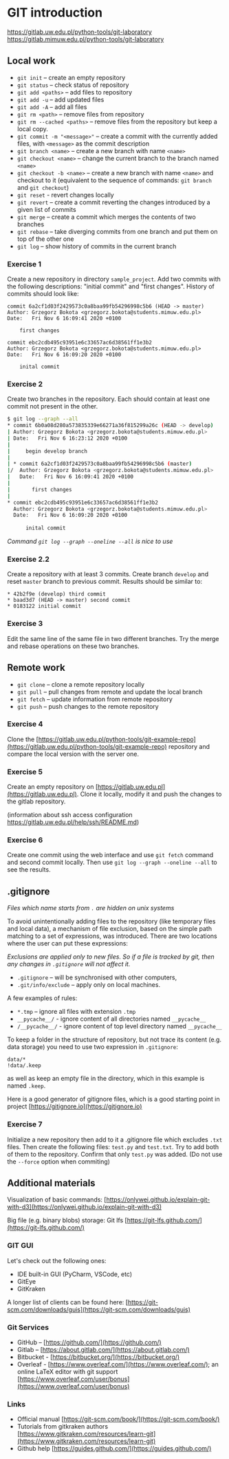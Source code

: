 # GIT introduction

https://gitlab.uw.edu.pl/python-tools/git-laboratory
https://gitlab.mimuw.edu.pl/python-tools/git-laboratory

## Local work

 *  `git init` – create an empty repository
 *  `git status` – check status of repository
 *  `git add <paths>` – add files to repository
 *  `git add -u` – add updated files
 *  `git add -A` – add all files 
 *  `git rm <path>` – remove files from repository
 *  `git rm --cached <paths>` – remove files from the repository but keep a local copy.
 *  `git commit -m "<message>"` – create a commit with the currently added files, with `<message>` as the commit description
 *  `git branch <name>` – create a new branch with name `<name>`
 *  `git checkout <name>` – change the current branch to the branch named `<name>` 
 *  `git checkout -b <name>` – create a new branch with name `<name>` and checkout to it (equivalent to the sequence of commands: `git branch` and `git checkout`)
 *  `git reset` - revert changes locally
 *  `git revert` – create a commit reverting the changes introduced by a given list of commits 
 *  `git merge` – create a commit which merges the contents of two branches
 *  `git rebase` – take diverging commits from one branch and put them on top of the other one
 *  `git log` – show history of commits in the current branch
 
### Exercise 1
Create a new repository in directory `sample_project`. Add two
commits with the following descriptions: "initial commit" and "first changes". 
History of commits should look like:
```
commit 6a2cf1d03f2429573c0a8baa99fb54296998c5b6 (HEAD -> master)
Author: Grzegorz Bokota <grzegorz.bokota@students.mimuw.edu.pl>
Date:   Fri Nov 6 16:09:41 2020 +0100

    first changes

commit ebc2cdb495c93951e6c33657ac6d38561ff1e3b2
Author: Grzegorz Bokota <grzegorz.bokota@students.mimuw.edu.pl>
Date:   Fri Nov 6 16:09:20 2020 +0100

    inital commit
```
 
### Exercise 2
Create two branches in the repository. Each should contain at least one commit not present in the other. 
 
```bash
$ git log --graph --all
* commit 6b0a08d280a573835339e66271a36f815299a26c (HEAD -> develop)
| Author: Grzegorz Bokota <grzegorz.bokota@students.mimuw.edu.pl>
| Date:   Fri Nov 6 16:23:12 2020 +0100
| 
|     begin develop branch
|   
| * commit 6a2cf1d03f2429573c0a8baa99fb54296998c5b6 (master)
|/  Author: Grzegorz Bokota <grzegorz.bokota@students.mimuw.edu.pl>
|   Date:   Fri Nov 6 16:09:41 2020 +0100
|   
|       first changes
| 
* commit ebc2cdb495c93951e6c33657ac6d38561ff1e3b2
  Author: Grzegorz Bokota <grzegorz.bokota@students.mimuw.edu.pl>
  Date:   Fri Nov 6 16:09:20 2020 +0100
  
      inital commit
```

_Command `git log --graph --oneline --all` is nice to use_

### Exercise 2.2

Create a repository with at least 3 commits. Create branch `develop` and reset `master` branch to previous commit. 
Results should be similar to:   

```
* 42b2f9e (develop) third commit
* baad3d7 (HEAD -> master) second commit
* 0183122 initial commit
```

### Exercise 3
Edit the same line of the same file in two different branches. Try the merge and rebase operations on these two branches.
 
  
## Remote work
 
 *  `git clone` – clone a remote repository locally
 *  `git pull` – pull changes from remote and update the local branch
 *  `git fetch` – update information from remote repository
 *  `git push` – push changes to the remote repository
 
### Exercise 4
Clone the [https://gitlab.uw.edu.pl/python-tools/git-example-repo](https://gitlab.uw.edu.pl/python-tools/git-example-repo)
repository and compare the local version with the server one. 
 
### Exercise 5
Create an empty repository on [https://gitlab.uw.edu.pl](https://gitlab.uw.edu.pl). 
Clone it locally, modify it and push the changes to the gitlab repository.

(information about ssh access configuration https://gitlab.uw.edu.pl/help/ssh/README.md) 
 
### Exercise 6
Create one commit using the web interface and use `git fetch` command and second commit locally.
Then use `git log --graph --oneline --all` to see the results. 

 
## .gitignore
_Files which name starts from `.` are hidden on unix systems_

To avoid unintentionally adding files to the repository (like temporary files and local data),
a mechanism of file exclusion, based on the simple path matching to a set of expressions, was introduced. 
There are two locations where the user can put these expressions:

_Exclusions are applied only to new files. So if a file is tracked by git, then any changes in `.gitignore` will not affect it._

* `.gitignore` – will be synchronised with other computers,
* `.git/info/exclude` – apply only on local machines.

A few examples of rules:

* `*.tmp` – ignore all files with extension `.tmp`
* `__pycache__/` - ignore content of all directories named `__pycache__`
* `/__pycache__/` - ignore content of top level directory named `__pycache__` 

To keep a folder in the structure of repository, but not trace its content (e.g. data storage) you need to use two expression in `.gitignore`:

```
data/*
!data/.keep
```

as well as keep an empty file in the directory, which in this example is named `.keep`.



Here is a good generator of gitignore files, which is a good starting point in project 
[https://gitignore.io](https://gitignore.io)


### Exercise 7 
Initialize a new repository then add to it a .gitignore file which excludes `.txt` files. 
Then create the following files: `test.py` and `test.txt`. Try to add both of them to the repository. 
Confirm that only `test.py` was added. (Do not use the `--force` option when commiting)


## Additional materials

Visualization of basic commands: [https://onlywei.github.io/explain-git-with-d3](https://onlywei.github.io/explain-git-with-d3)

Big file (e.g. binary blobs) storage: Git lfs [https://git-lfs.github.com/](https://git-lfs.github.com/)

### GIT GUI 

Let's check out the following ones:

 * IDE built-in GUI (PyCharm, VSCode, etc)
 * GitEye 
 * GitKraken

A longer list of clients can be found here: [https://git-scm.com/downloads/guis](https://git-scm.com/downloads/guis)

### Git Services 

 * GitHub – [https://github.com/](https://github.com/)
 * Gitlab – [https://about.gitlab.com/](https://about.gitlab.com/)
 * Bitbucket - [https://bitbucket.org/](https://bitbucket.org/)
 * Overleaf - [https://www.overleaf.com/](https://www.overleaf.com/); an online LaTeX editor with git support [https://www.overleaf.com/user/bonus](https://www.overleaf.com/user/bonus) 

### Links
 * Official manual [https://git-scm.com/book/](https://git-scm.com/book/)
 * Tutorials from gitkraken authors [https://www.gitkraken.com/resources/learn-git](https://www.gitkraken.com/resources/learn-git)
 * Github help [https://guides.github.com/](https://guides.github.com/)
